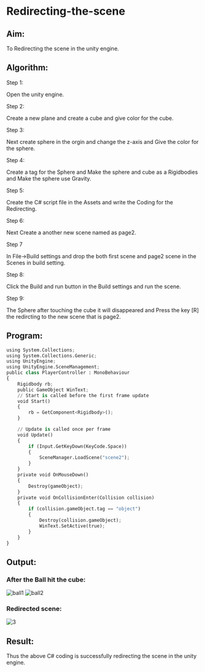 # Redirecting-the-scene

## Aim:
To Redirecting the scene in the unity engine.


## Algorithm:
Step 1:

Open the unity engine.

Step 2:

Create a new plane and create a cube and give color for the cube.

Step 3:

Next create sphere in the orgin and change the z-axis and Give the color for the sphere.

Step 4:

Create a tag for the Sphere and Make the sphere and cube as a Rigidbodies and Make the sphere use Gravity.

Step 5:

Create the C# script file in the Assets and write the Coding for the Redirecting.

Step 6:

Next Create a another new scene named as page2.

Step 7

In File->Build settings and drop the both first scene and page2 scene in the Scenes in build setting.

Step 8:

Click the Build and run button in the Build settings and run the scene.

Step 9:

The Sphere after touching the cube it will disappeared and Press the key [R] the redircting to the new scene that is page2.



## Program:
```python
using System.Collections;
using System.Collections.Generic;
using UnityEngine;
using UnityEngine.SceneManagement;
public class PlayerController : MonoBehaviour
{
    Rigidbody rb;
    public GameObject WinText;
    // Start is called before the first frame update
    void Start()
    {
        rb = GetComponent<Rigidbody>();
    }

    // Update is called once per frame
    void Update()
    {
        if (Input.GetKeyDown(KeyCode.Space))
        {
            SceneManager.LoadScene("scene2");
        }
    }
    private void OnMouseDown()
    {
        Destroy(gameObject);
    }
    private void OnCollisionEnter(Collision collision)
    {
        if (collision.gameObject.tag == "object")
        {
            Destroy(collision.gameObject);
            WinText.SetActive(true);
        }
    }
}
```

## Output:
### After the Ball hit the cube:
![ball1](https://user-images.githubusercontent.com/75235022/174820302-92b26481-cc53-42b2-ba5f-157dd33fa4f7.png)
![ball2](https://user-images.githubusercontent.com/75235022/174820425-cfb5837b-ea72-4e3d-b0ad-a4328eed88e2.png)

### Redirected scene:
![3](https://user-images.githubusercontent.com/75235022/174820470-0aea5d6b-d9e3-4899-a1c3-33c2095b73a8.png)



## Result:
Thus the above C# coding is successfully redirecting the scene in the unity engine.
